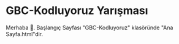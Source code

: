 # GBC-Kodluyoruz Yarışması
Merhaba 👋. Başlangıç Sayfası "GBC-Kodluyoruz" klasöründe "Ana Sayfa.html"dir.

